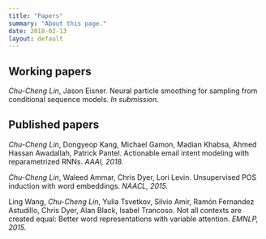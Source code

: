 ```yaml
---
title: "Papers"
summary: "About this page."
date: 2018-02-13
layout: default
---
```


## Working papers
_Chu-Cheng Lin_, Jason Eisner. Neural particle smoothing for sampling from conditional sequence models. *In submission.*

## Published papers
_Chu-Cheng Lin_, Dongyeop Kang, Michael Gamon, Madian Khabsa, Ahmed Hassan Awadallah, Patrick Pantel. Actionable email intent modeling with reparametrized RNNs. *AAAI, 2018.*

_Chu-Cheng Lin_, Waleed Ammar, Chris Dyer, Lori Levin. Unsupervised POS induction with word embeddings. *NAACL, 2015.*

Ling Wang, _Chu-Cheng Lin_, Yulia Tsvetkov, Silvio Amir, Ramón Fernandez Astudillo, Chris Dyer, Alan Black, Isabel Trancoso. Not all contexts are created equal: Better word representations with variable attention. *EMNLP, 2015.*
